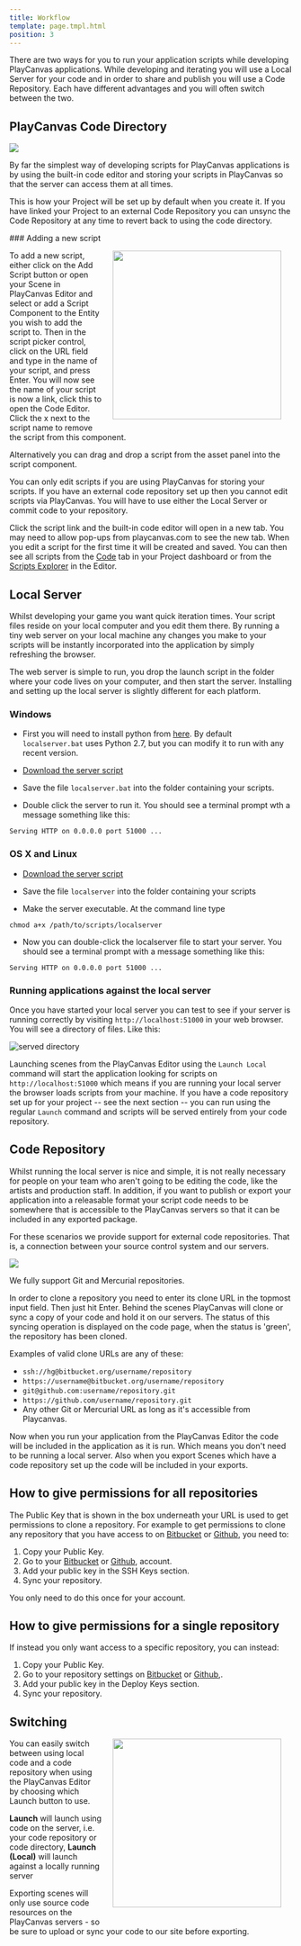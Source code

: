 ```yaml
---
title: Workflow
template: page.tmpl.html
position: 3
---
```


There are two ways for you to run your application scripts while developing PlayCanvas applications. While developing and iterating you will use a Local Server for your code and in order to share and publish you will use a Code Repository. Each have different advantages and you will often switch between the two.

## PlayCanvas Code Directory

<img src="/images/platform/playcanvas_repo.jpg" style="max-width: 100%" />

By far the simplest way of developing scripts for PlayCanvas applications is by using the built-in code editor and storing your scripts in PlayCanvas so that the server can access them at all times.

This is how your Project will be set up by default when you create it. If you have linked your Project to an external Code Repository you can unsync the Code Repository at any time to revert back to using the code directory.

### Adding a new script

<img src="/images/user-manual/components/component-script.jpg" style="width: 300px; float: right; padding: 20px; padding-top: 0px;"/>

To add a new script, either click on the Add Script button or open your Scene in PlayCanvas Editor and select or add a Script Component to the Entity you wish to add the script to. Then in the script picker control, click on the URL field and type in the name of your script, and press Enter. You will now see the name of your script is now a link, click this to open the Code Editor. Click the x next to the script name to remove the script from this component.

Alternatively you can drag and drop a script from the asset panel into the script component.

<div class="alert alert-info small">
You can only edit scripts if you are using PlayCanvas for storing your scripts. If you have an external code repository set up then you cannot edit scripts via PlayCanvas. You will have to use either the Local Server or commit code to your repository.
</div>

Click the script link and the built-in code editor will open in a new tab. You may need to allow pop-ups from playcanvas.com to see the new tab. When you edit a script for the first time it will be created and saved. You can then see all scripts from the [Code][code_tab] tab in your Project dashboard or from the [Scripts Explorer][scripts_explorer] in the Editor.

## Local Server

Whilst developing your game you want quick iteration times. Your script files reside on your local computer and you edit them there. By running a tiny web server on your local machine any changes you make to your scripts will be instantly incorporated into the application by simply refreshing the browser.

The web server is simple to run, you drop the launch script in the folder where your code lives on your computer, and then start the server.
Installing and setting up the local server is slightly different for each platform.

### Windows

* First you will need to install python from [here][python]. By default `localserver.bat` uses Python 2.7, but you can modify it to run with any recent version.

* [Download the server script][server_windows]

* Save the file `localserver.bat` into the folder containing your scripts.

* Double click the server to run it. You should see a terminal prompt wth a message something like this:
~~~sh~~~
Serving HTTP on 0.0.0.0 port 51000 ...
~~~

### OS X and Linux

* [Download the server script][server_osx_linux]

* Save the file `localserver` into the folder containing your scripts

* Make the server executable. At the command line type
~~~sh~~~
chmod a+x /path/to/scripts/localserver
~~~

* Now you can double-click the localserver file to start your server. You should see a terminal prompt with a message something like this:
~~~sh~~~
Serving HTTP on 0.0.0.0 port 51000 ...
~~~

### Running applications against the local server

Once you have started your local server you can test to see if your server is running correctly by visiting `http://localhost:51000` in your web browser.
You will see a directory of files. Like this:

![served directory](/images/platform/localserver.png "Local server directory")

Launching scenes from the PlayCanvas Editor using the `Launch Local` command will start the application looking for scripts on `http://localhost:51000` which means if you are running your local server the browser loads scripts from your machine. If you have a code repository set up for your project -- see the next section -- you can run using the regular `Launch` command and scripts will be served entirely from your code repository.

## Code Repository

Whilst running the local server is nice and simple, it is not really necessary for people on your team who aren't going to be editing the code, like the artists
and production staff. In addition, if you want to publish or export your application into a releasable format your script code needs to be somewhere that is
accessible to the PlayCanvas servers so that it can be included in any exported package.

For these scenarios we provide support for external code repositories. That is, a connection between your source control system and our servers.

<img src="/images/platform/external_repo.jpg" style="max-width:100%" />

We fully support Git and Mercurial repositories.

In order to clone a repository you need to enter its clone URL in the topmost input field. Then just hit Enter. Behind the scenes PlayCanvas will clone or sync a copy of your code and hold it on our servers. The status of this syncing operation is displayed on the code page, when the status is 'green', the repository has been cloned.

Examples of valid clone URLs are any of these:
* `ssh://hg@bitbucket.org/username/repository`
* `https://username@bitbucket.org/username/repository`
* `git@github.com:username/repository.git`
* `https://github.com/username/repository.git`
* Any other Git or Mercurial URL as long as it's accessible from Playcanvas.

Now when you run your application from the PlayCanvas Editor the code will be included in the application as it is run. Which means you don't need to be running a local server. Also when you export Scenes which have a code repository set up the code will be included in your exports.

## How to give permissions for all repositories

The Public Key that is shown in the box underneath your URL is used to get permissions to clone a repository. For example to get permissions to clone any repository that you have access to on <a href="https://bitbucket.org" target="_blank">Bitbucket</a> or <a href="https://github.com" target="_blank">Github</a>, you need to:

1. Copy your Public Key.
2. Go to your <a href="https://bitbucket.org" target="_blank">Bitbucket</a> or <a href="https://github.com" target="_blank">Github</a>, account.
3. Add your public key in the SSH Keys section.
4. Sync your repository.

You only need to do this once for your account.

## How to give permissions for a single repository

If instead you only want access to a specific repository, you can instead:

1. Copy your Public Key.
2. Go to your repository settings on <a href="https://bitbucket.org" target="_blank">Bitbucket</a> or <a href="https://github.com" target="_blank">Github</a>,.
3. Add your public key in the Deploy Keys section.
4. Sync your repository.

## Switching

<img src="/images/user-manual/launch-options.jpg" style="width: 300px; float: right; padding: 20px; padding-top: 0px;"/>

You can easily switch between using local code and a code repository when using the PlayCanvas Editor by choosing which Launch button to use.

**Launch** will launch using code on the server, i.e. your code repository or code directory, **Launch (Local)** will launch against a locally running server

Exporting scenes will only use source code resources on the PlayCanvas servers - so be sure to upload or sync your code to our site before exporting.

[server_osx_linux]: /downloads/localserver
[python]: http://www.python.org/download/
[server_windows]: /downloads/localserver.bat
[launch_buttons]: /images/platform/launch_buttons.png
[script_picker]: /images/platform/component_script.png
[scripts_explorer]: /user-manual/designer/scripts-explorer
[code_tab]: /user-manual/dashboard/code


